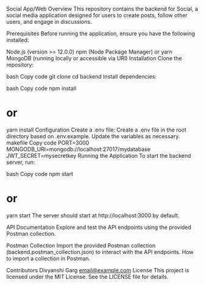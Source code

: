 Social App/Web
Overview
This repository contains the backend for Social, a social media application designed for users to create posts, follow other users, and engage in discussions.

Prerequisites
Before running the application, ensure you have the following installed:

Node.js (version >= 12.0.0)
npm (Node Package Manager) or yarn
MongoDB (running locally or accessible via URI)
Installation
Clone the repository:

bash
Copy code
git clone <repository-url>
cd backend
Install dependencies:

bash
Copy code
npm install
# or
yarn install
Configuration
Create a .env file:
Create a .env file in the root directory based on .env.example. Update the variables as necessary.
makefile
Copy code
PORT=3000
MONGODB_URI=mongodb://localhost:27017/mydatabase
JWT_SECRET=mysecretkey
Running the Application
To start the backend server, run:

bash
Copy code
npm start
# or
yarn start
The server should start at http://localhost:3000 by default.

API Documentation
Explore and test the API endpoints using the provided Postman collection.

Postman Collection
Import the provided Postman collection (backend.postman_collection.json) to interact with the API endpoints. How to import a collection in Postman.

Contributors
Divyanshi Garg email@example.com
License
This project is licensed under the MIT License. See the LICENSE file for details.

